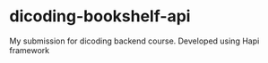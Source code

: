 # dicoding-bookshelf-api
My submission for dicoding backend course. Developed using Hapi framework 
